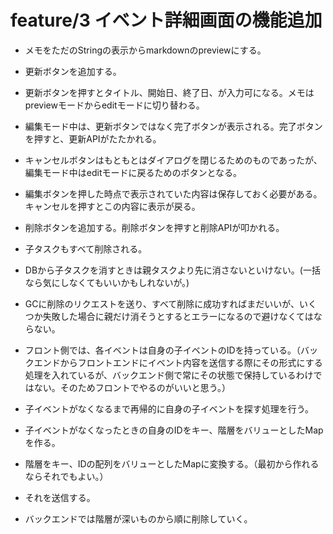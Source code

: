 # feature/3 イベント詳細画面の機能追加 
- メモをただのStringの表示からmarkdownのpreviewにする。
- 更新ボタンを追加する。
- 更新ボタンを押すとタイトル、開始日、終了日、が入力可になる。メモはpreviewモードからeditモードに切り替わる。
- 編集モード中は、更新ボタンではなく完了ボタンが表示される。完了ボタンを押すと、更新APIがたたかれる。
- キャンセルボタンはもともとはダイアログを閉じるためのものであったが、編集モード中はeditモードに戻るためのボタンとなる。
- 編集ボタンを押した時点で表示されていた内容は保存しておく必要がある。キャンセルを押すとこの内容に表示が戻る。
- 削除ボタンを追加する。削除ボタンを押すと削除APIが叩かれる。
- 子タスクもすべて削除される。
- DBから子タスクを消すときは親タスクより先に消さないといけない。(一括なら気にしなくてもいいかもしれないが。)
- GCに削除のリクエストを送り、すべて削除に成功すればまだいいが、いくつか失敗した場合に親だけ消そうとするとエラーになるので避けなくてはならない。

- フロント側では、各イベントは自身の子イベントのIDを持っている。（バックエンドからフロントエンドにイベント内容を送信する際にその形式にする処理を入れているが、バックエンド側で常にその状態で保持しているわけではない。そのためフロントでやるのがいいと思う。）
- 子イベントがなくなるまで再帰的に自身の子イベントを探す処理を行う。
- 子イベントがなくなったときの自身のIDをキー、階層をバリューとしたMapを作る。
- 階層をキー、IDの配列をバリューとしたMapに変換する。（最初から作れるならそれでもよい。）
- それを送信する。
- バックエンドでは階層が深いものから順に削除していく。